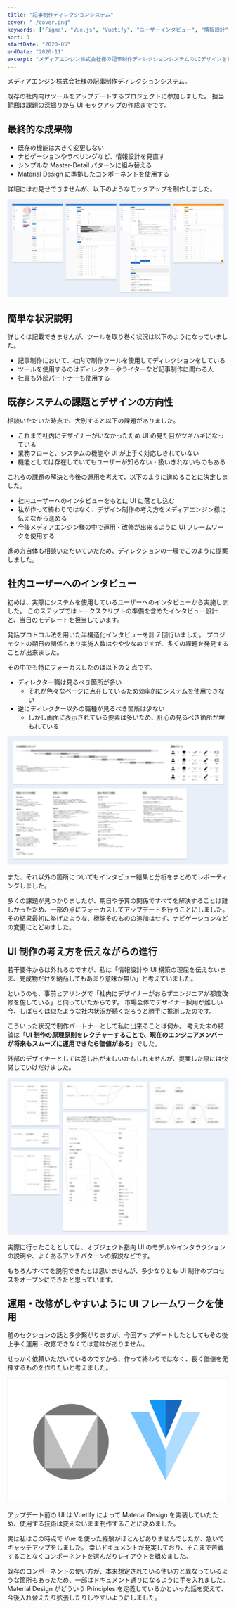```yaml
---
title: "記事制作ディレクションシステム"
cover: "./cover.png"
keywords: ["Figma", "Vue.js", "Vuetify", "ユーザーインタビュー", "情報設計"]
sort: 3
startDate: "2020-05"
endDate: "2020-11"
excerpt: "メディアエンジン株式会社様の記事制作ディレクションシステムのUIデザインをしました。既存の社内向けツールをアップデートするプロジェクトです。"
---
```


メディアエンジン株式会社様の記事制作ディレクションシステム。

既存の社内向けツールをアップデートするプロジェクトに参加しました。
担当範囲は課題の深掘りから UI モックアップの作成までです。

## 最終的な成果物

- 既存の機能は大きく変更しない
- ナビゲーションやラベリングなど、情報設計を見直す
- シンプルな Master-Detail パターンに組み替える
- Material Design に準拠したコンポーネントを使用する

詳細にはお見せできませんが、以下のようなモックアップを制作しました。

![UIモックアップのうち主要なページ](./mockup.jpg)

## 簡単な状況説明

詳しくは記載できませんが、ツールを取り巻く状況は以下のようになっていました。

- 記事制作において、社内で制作ツールを使用してディレクションをしている
- ツールを使用するのはディレクターやライターなど記事制作に関わる人
- 社員も外部パートナーも使用する

## 既存システムの課題とデザインの方向性

相談いただいた時点で、大別すると以下の課題がありました。

- これまで社内にデザイナーがいなかったため UI の見た目がツギハギになっている
- 業務フローと、システムの機能や UI が上手く対応しきれていない
- 機能としては存在していてもユーザーが知らない・扱いきれないものもある

これらの課題の解決と今後の運用を考えて、以下のように進めることに決定しました。

- 社内ユーザーへのインタビューをもとに UI に落とし込む
- 私が作って終わりではなく、デザイン制作の考え方をメディアエンジン様に伝えながら進める
- 今後メディアエンジン様の中で運用・改修が出来るように UI フレームワークを使用する

進め方自体も相談いただいていたため、ディレクションの一環でこのように提案しました。

## 社内ユーザーへのインタビュー

初めは、実際にシステムを使用しているユーザーへのインタビューから実施しました。
このステップではトークスクリプトの準備を含めたインタビュー設計と、当日のモデレートを担当しています。

発話プロトコル法を用いた半構造化インタビューを計 7 回行いました。
プロジェクトの期日の関係もあり実施人数はやや少なめですが、多くの課題を発見することが出来ました。

その中でも特にフォーカスしたのは以下の 2 点です。

- ディレクター職は見るべき箇所が多い
  - それが色々なページに点在しているため効率的にシステムを使用できない
- 逆にディレクター以外の職種が見るべき箇所は少ない
  - しかし画面に表示されている要素は多いため、肝心の見るべき箇所が埋もれている

![ユーザーインタビュー内容と分析内容のまとめ](./interview.jpg)

また、それ以外の箇所についてもインタビュー結果と分析をまとめてレポーティングしました。

多くの課題が見つかりましたが、期日や予算の関係ですべてを解決することは難しかったため、一部の点にフォーカスしてアップデートを行うことにしました。
その結果最初に挙げたような、機能そのものの追加はせず、ナビゲーションなどの変更にとどめました。

## UI 制作の考え方を伝えながらの進行

若干要件からは外れるのですが、私は「情報設計や UI 構築の理屈を伝えないまま、完成物だけを納品してもあまり意味が無い」と考えていました。

というのも、事前ヒアリングで「社内にデザイナーがおらずエンジニアが都度改修を施している」と伺っていたからです。
市場全体でデザイナー採用が難しい今、しばらくは似たような社内状況が続くだろうと勝手に推測したのです。

こういった状況で制作パートナーとして私に出来ることは何か。
考えた末の結論は「**UI 制作の原理原則をレクチャーすることで、現在のエンジニアメンバーが将来もスムーズに運用できたら価値がある**」でした。

外部のデザイナーとしては差し出がましいかもしれませんが、提案した際には快諾していけだけました。

![OOUIのメソッドに沿ってオブジェクト、モデル、インタラクションを整理した図](./ooui.jpg)

実際に行ったこととしては、オブジェクト指向 UI のモデルやインタラクションの説明や、よくあるアンチパターンの解説などです。

もちろんすべてを説明できたとは思いませんが、多少なりとも UI 制作のプロセスをオープンにできたと思っています。

## 運用・改修がしやすいように UI フレームワークを使用

前のセクションの話と多少繋がりますが、今回アップデートしたとしてもその後上手く運用・改修できなくては意味がありません。

せっかく依頼いただいているのですから、作って終わりではなく、長く価値を発揮するものを作りたいと考えました。

![](./material-design-vuetify.jpg)

アップデート前の UI は Vuetify によって Material Design を実装していたため、使用する技術は変えないまま制作することに決めました。

実は私はこの時点で Vue を使った経験がほとんどありませんでしたが、急いでキャッチアップをしました。
幸いドキュメントが充実しており、そこまで苦戦することなくコンポーネントを選んだりレイアウトを組めました。

既存のコンポーネントの使い方が、本来想定されている使い方と異なっているような箇所もあったため、一部はドキュメント通りになるように手を入れました。
Material Design がどういう Principles を定義しているかといった話を交えて、今後入れ替えたり拡張したりしやすいようにしました。
